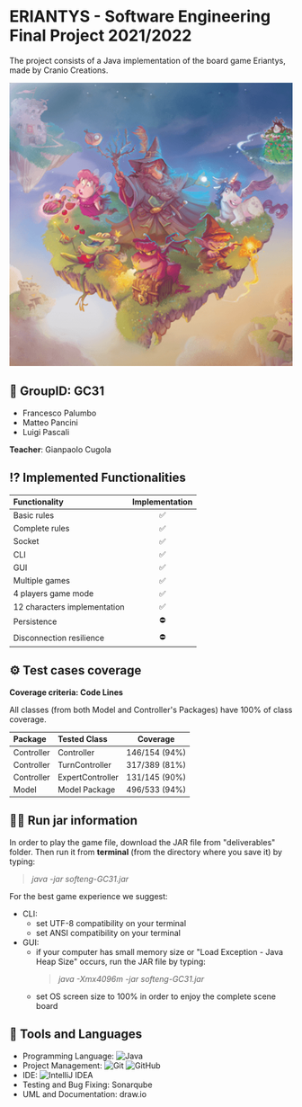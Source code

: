 # ERIANTYS - Software Engineering Final Project 2021/2022
The project consists of a Java implementation of the board game Eriantys, made by Cranio Creations.

![This is an image](src/main/resources/graphics/eriantys_banner.png)






## 👤 GroupID: GC31
+ Francesco Palumbo
+ Matteo Pancini
+ Luigi Pascali
  
**Teacher**: Gianpaolo Cugola

## ⁉️ Implemented Functionalities
| Functionality                | Implementation |
|:-----------------------------|:--------------:|
| Basic rules                  |       ✅        |
| Complete rules               |       ✅        |
| Socket                       |       ✅        |
| CLI                          |       ✅        |
| GUI                          |       ✅        |
| Multiple games               |       ✅        |
| 4 players game mode          |       ✅        |
| 12 characters implementation |       ✅        |
| Persistence                  |       ⛔        |
| Disconnection resilience     |       ⛔        |


## ⚙️ Test cases coverage
**Coverage criteria: Code Lines**

All classes (from both Model and Controller's Packages) have 100% of class coverage.

| Package    | Tested Class       |   Coverage    |
|:-----------|:-------------------|:-------------:|
| Controller | Controller         | 146/154 (94%) |
| Controller | TurnController     | 317/389 (81%) |
| Controller | ExpertController   | 131/145 (90%) |
| Model      | Model Package      | 496/533 (94%) |

## 🏃‍♂️ Run jar information
In order to play the game file, download the JAR file from "deliverables" folder.
Then run it from **terminal** (from the directory where you save it) by typing:
>*java -jar softeng-GC31.jar*

For the best game experience we suggest:
+ CLI:
  + set UTF-8 compatibility on your terminal
  + set ANSI compatibility on your terminal
+ GUI:
  + if your computer has small memory size or "Load Exception - Java Heap Size" occurs, run the JAR file by typing:
    >*java -Xmx4096m -jar softeng-GC31.jar*
  + set OS screen size to 100% in order to enjoy the complete scene board

## 🔨 Tools and Languages
+ Programming Language: ![Java](https://img.shields.io/badge/java-%23ED8B00.svg?style=for-the-badge&logo=java&logoColor=white)
+ Project Management: ![Git](https://img.shields.io/badge/git-%23F05033.svg?style=for-the-badge&logo=git&logoColor=white) ![GitHub](https://img.shields.io/badge/github-%23121011.svg?style=for-the-badge&logo=github&logoColor=white)
+ IDE: ![IntelliJ IDEA](https://img.shields.io/badge/IntelliJIDEA-000000.svg?style=for-the-badge&logo=intellij-idea&logoColor=white)
+ Testing and Bug Fixing: Sonarqube
+ UML and Documentation: draw.io
